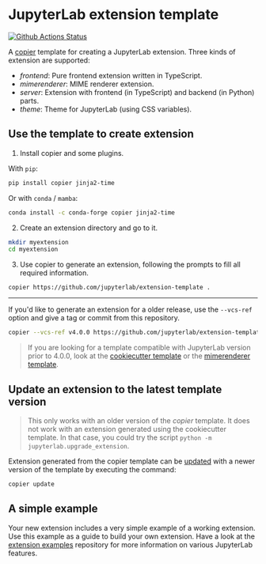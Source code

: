 # JupyterLab extension template

[![Github Actions Status](https://github.com/jupyterlab/extension-template/workflows/CI/badge.svg)](https://github.com/jupyterlab/extension-template/actions/workflows/main.yml)

A [copier](https://copier.readthedocs.io) template for creating
a JupyterLab extension. Three kinds of extension are supported:
- _frontend_: Pure frontend extension written in TypeScript.
- _mimerenderer_: MIME renderer extension.
- _server_: Extension with frontend (in TypeScript) and backend (in Python) parts.
- _theme_: Theme for JupyterLab (using CSS variables).

## Use the template to create extension

1. Install copier and some plugins.

With `pip`:

```sh
pip install copier jinja2-time
```

Or with `conda` / `mamba`:

```sh
conda install -c conda-forge copier jinja2-time
```

2. Create an extension directory and go to it.

```sh
mkdir myextension
cd myextension
```

3. Use copier to generate an extension, following the prompts to fill all required information.

```
copier https://github.com/jupyterlab/extension-template .
```

---

If you'd like to generate an extension for a older release, use the `--vcs-ref` option and give a tag or commit from this repository.

```sh
copier --vcs-ref v4.0.0 https://github.com/jupyterlab/extension-template .
```

> If you are looking for a template compatible with JupyterLab version prior to 4.0.0, look at 
> the [cookiecutter template](https://github.com/jupyterlab/extension-cookiecutter-ts) or the
> [mimerenderer template](https://github.com/jupyterlab/mimerender-cookiecutter-ts).

## Update an extension to the latest template version

> This only works with an older version of the _copier_ template. It does not work
> with an extension generated using the cookiecutter template. In that case, you
> could try the script `python -m jupyterlab.upgrade_extension`.

Extension generated from the copier template can be [updated](https://copier.readthedocs.io/en/stable/updating/)
with a newer version of the template by executing the command:

```sh
copier update
```

## A simple example

Your new extension includes a very simple example of a working extension. Use this example as a guide to build your own extension. Have a look at the [extension examples](https://github.com/jupyterlab/extension-examples) repository for more information on various JupyterLab features.
